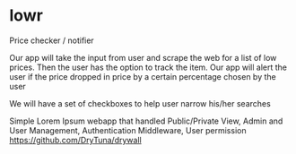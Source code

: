 lowr
====

Price checker / notifier

Our app will take the input from user and scrape the web for a list of low prices. Then the user has the option to track the item. Our app will alert the user if the price dropped in price by a certain percentage chosen by the user

We will have a set of checkboxes to help user narrow his/her searches

Simple Lorem Ipsum webapp that handled Public/Private View, Admin and User Management, Authentication Middleware, User permission
https://github.com/DryTuna/drywall
